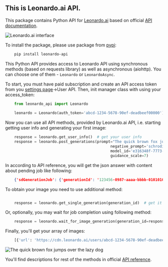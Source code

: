 ## This is Leonardo.ai API.

This package contains Python API for [Leonardo.ai](https://leonardo.ai/) based on official [API documentation](https://docs.leonardo.ai/reference).

![Leonardo.ai interface](https://raw.githubusercontent.com/wwakabobik/leonardo_api/master/src/assets/leonardo_interface.jpg)

To install the package, please use package from [pypi](https://pypi.org/project/leonardo-api/):

```bash
    pip install leonardo-api
```

This Python API provides access to Leonardo API using synchronous methods (based on requests library) as well as asynchronous (aiohttp). You can choose one of them - `Leonardo` or `LeonardoAsync`.

To start, you must have paid subscription and create an API access token from you [settings page](https://app.leonardo.ai/settings)->User API. Then, init manager class with using your access_token:

```python
    from leonardo_api import Leonardo
    
    leonardo = Leonardo(auth_token='abcd-1234-5678-90ef-deadbeef00000')
```

Now you can use all API methods, provided by Leonardo.ai API, i.e. starting getting user info and generating your first image:

```python
    response = leonardo.get_user_info()  # get your user info
    response = leonardo.post_generations(prompt="The quick brown fox jumps over the lazy dog", num_images=1,
                                               negative_prompt='schrodinger cat paradox',
                                               model_id='e316348f-7773-490e-adcd-46757c738eb7', width=1024, height=768,
                                               guidance_scale=7)
```

In according to API reference, you will get the json answer with content about pending job like following:

```json
    {'sdGenerationJob': {'generationId': '123456-0987-aaaa-bbbb-01010101010'}}
```

To obtain your image you need to use additional method:

```python

    response = leonardo.get_single_generation(generation_id)  # get it using response['sdGenerationJob']['generationId']
```

Or, optionally, you may wait for job completion using following method:

```python
    response = leonardo.wait_for_image_generation(generation_id=response['sdGenerationJob']['generationId'])
```

Finally, you'll get your array of images:

```python
    [{'url': 'https://cdn.leonardo.ai/users/abcd-1234-5678-90ef-deadbeef00000/generations/123456-0987-aaaa-bbbb-01010101010/Absolute_Reality_v16_The_quick_brown_fox_jumps_0.jpg', 'nsfw': False, 'id': 'aaaaaa-bbbb-cccc-dddd-ffffffffff', 'likeCount': 0, 'generated_image_variation_generics': []}]
```

![The quick brown fox jumps over the lazy dog](https://raw.githubusercontent.com/wwakabobik/leonardo_api/master/src/assets/fox.jpeg)

You'll find descriptions for rest of the methods in official [API reference](https://docs.leonardo.ai/reference).
